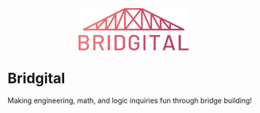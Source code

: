 <img src="bridgital-logo.svg" alt="Bridgital logo: A bridge drawing with Bridgital underneath" width="220" style="margin: 0 auto; display: block;"/>

# Bridgital

Making engineering, math, and logic inquiries fun through bridge building!
